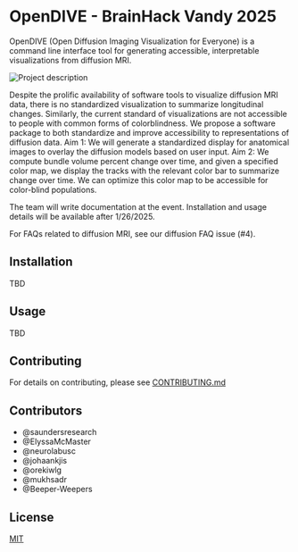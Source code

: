 # OpenDIVE - BrainHack Vandy 2025
OpenDIVE (Open Diffusion Imaging Visualization for Everyone) is a command line interface tool for generating accessible, interpretable visualizations from diffusion MRI.

![Project description](https://github.com/MASILab/open_dive/blob/main/info_img.jpg)

Despite the prolific availability of software tools to visualize diffusion MRI data, there is no standardized visualization to summarize longitudinal changes. Similarly, the current standard of visualizations are not accessible to people with common forms of colorblindness. We propose a software package to both standardize and improve accessibility to representations of diffusion data. Aim 1: We will generate a standardized display for anatomical images to overlay the diffusion models based on user input. Aim 2: We compute bundle volume percent change over time, and given a specified color map, we display the tracks with the relevant color bar to summarize change over time. We can optimize this color map to be accessible for color-blind populations. 

The team will write documentation at the event. Installation and usage details will be available after 1/26/2025.

For FAQs related to diffusion MRI, see our diffusion FAQ issue (#4).

## Installation

TBD

## Usage

TBD

## Contributing

For details on contributing, please see [CONTRIBUTING.md](CONTRIBUTING.md)

## Contributors
- @saundersresearch
- @ElyssaMcMaster
- @neurolabusc
- @johaankjis
- @orekiwlg
- @mukhsadr
- @Beeper-Weepers

## License

[MIT](https://choosealicense.com/licenses/mit/)
